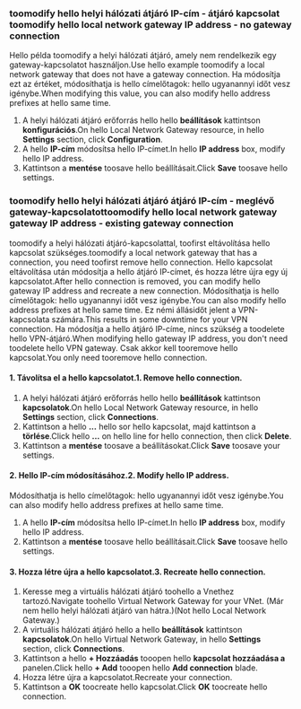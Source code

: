 ### <span data-ttu-id="50dc0-101"><a name="gwipnoconnection"></a>toomodify hello helyi hálózati átjáró IP-cím - átjáró kapcsolat</span><span class="sxs-lookup"><span data-stu-id="50dc0-101"><a name="gwipnoconnection"></a> toomodify hello local network gateway IP address - no gateway connection</span></span>

<span data-ttu-id="50dc0-102">Hello példa toomodify a helyi hálózati átjáró, amely nem rendelkezik egy gateway-kapcsolatot használjon.</span><span class="sxs-lookup"><span data-stu-id="50dc0-102">Use hello example toomodify a local network gateway that does not have a gateway connection.</span></span> <span data-ttu-id="50dc0-103">Ha módosítja ezt az értéket, módosíthatja is hello címelőtagok: hello ugyanannyi időt vesz igénybe.</span><span class="sxs-lookup"><span data-stu-id="50dc0-103">When modifying this value, you can also modify hello address prefixes at hello same time.</span></span>

1. <span data-ttu-id="50dc0-104">A helyi hálózati átjáró erőforrás hello hello **beállítások** kattintson **konfigurációs**.</span><span class="sxs-lookup"><span data-stu-id="50dc0-104">On hello Local Network Gateway resource, in hello **Settings** section, click **Configuration**.</span></span>
2. <span data-ttu-id="50dc0-105">A hello **IP-cím** módosítsa hello IP-címet.</span><span class="sxs-lookup"><span data-stu-id="50dc0-105">In hello **IP address** box, modify hello IP address.</span></span>
3. <span data-ttu-id="50dc0-106">Kattintson a **mentése** toosave hello beállításait.</span><span class="sxs-lookup"><span data-stu-id="50dc0-106">Click **Save** toosave hello settings.</span></span>

### <span data-ttu-id="50dc0-107"><a name="gwipwithconnection"></a>toomodify hello helyi hálózati átjáró átjáró IP-cím - meglévő gateway-kapcsolatot</span><span class="sxs-lookup"><span data-stu-id="50dc0-107"><a name="gwipwithconnection"></a>toomodify hello local network gateway gateway IP address - existing gateway connection</span></span>

<span data-ttu-id="50dc0-108">toomodify a helyi hálózati átjáró-kapcsolattal, toofirst eltávolítása hello kapcsolat szükséges.</span><span class="sxs-lookup"><span data-stu-id="50dc0-108">toomodify a local network gateway that has a connection, you need toofirst remove hello connection.</span></span> <span data-ttu-id="50dc0-109">Hello kapcsolat eltávolítása után módosítja a hello átjáró IP-címet, és hozza létre újra egy új kapcsolatot.</span><span class="sxs-lookup"><span data-stu-id="50dc0-109">After hello connection is removed, you can modify hello gateway IP address and recreate a new connection.</span></span> <span data-ttu-id="50dc0-110">Módosíthatja is hello címelőtagok: hello ugyanannyi időt vesz igénybe.</span><span class="sxs-lookup"><span data-stu-id="50dc0-110">You can also modify hello address prefixes at hello same time.</span></span> <span data-ttu-id="50dc0-111">Ez némi állásidőt jelent a VPN-kapcsolata számára.</span><span class="sxs-lookup"><span data-stu-id="50dc0-111">This results in some downtime for your VPN connection.</span></span> <span data-ttu-id="50dc0-112">Ha módosítja a hello átjáró IP-címe, nincs szükség a toodelete hello VPN-átjáró.</span><span class="sxs-lookup"><span data-stu-id="50dc0-112">When modifying hello gateway IP address, you don't need toodelete hello VPN gateway.</span></span> <span data-ttu-id="50dc0-113">Csak akkor kell tooremove hello kapcsolat.</span><span class="sxs-lookup"><span data-stu-id="50dc0-113">You only need tooremove hello connection.</span></span>
 
#### <a name="1-remove-hello-connection"></a><span data-ttu-id="50dc0-114">1. Távolítsa el a hello kapcsolatot.</span><span class="sxs-lookup"><span data-stu-id="50dc0-114">1. Remove hello connection.</span></span>

1. <span data-ttu-id="50dc0-115">A helyi hálózati átjáró erőforrás hello hello **beállítások** kattintson **kapcsolatok**.</span><span class="sxs-lookup"><span data-stu-id="50dc0-115">On hello Local Network Gateway resource, in hello **Settings** section, click **Connections**.</span></span>
2. <span data-ttu-id="50dc0-116">Kattintson a hello **...**  hello sor hello kapcsolat, majd kattintson a **törlése**.</span><span class="sxs-lookup"><span data-stu-id="50dc0-116">Click hello **...** on hello line for hello connection, then click **Delete**.</span></span>
3. <span data-ttu-id="50dc0-117">Kattintson a **mentése** toosave a beállításokat.</span><span class="sxs-lookup"><span data-stu-id="50dc0-117">Click **Save** toosave your settings.</span></span>

#### <a name="2-modify-hello-ip-address"></a><span data-ttu-id="50dc0-118">2. Hello IP-cím módosításához.</span><span class="sxs-lookup"><span data-stu-id="50dc0-118">2. Modify hello IP address.</span></span>

<span data-ttu-id="50dc0-119">Módosíthatja is hello címelőtagok: hello ugyanannyi időt vesz igénybe.</span><span class="sxs-lookup"><span data-stu-id="50dc0-119">You can also modify hello address prefixes at hello same time.</span></span>

1. <span data-ttu-id="50dc0-120">A hello **IP-cím** módosítsa hello IP-címet.</span><span class="sxs-lookup"><span data-stu-id="50dc0-120">In hello **IP address** box, modify hello IP address.</span></span>
2. <span data-ttu-id="50dc0-121">Kattintson a **mentése** toosave hello beállításait.</span><span class="sxs-lookup"><span data-stu-id="50dc0-121">Click **Save** toosave hello settings.</span></span>

#### <a name="3-recreate-hello-connection"></a><span data-ttu-id="50dc0-122">3. Hozza létre újra a hello kapcsolatot.</span><span class="sxs-lookup"><span data-stu-id="50dc0-122">3. Recreate hello connection.</span></span>

1. <span data-ttu-id="50dc0-123">Keresse meg a virtuális hálózati átjáró toohello a Vnethez tartozó.</span><span class="sxs-lookup"><span data-stu-id="50dc0-123">Navigate toohello Virtual Network Gateway for your VNet.</span></span> <span data-ttu-id="50dc0-124">(Már nem hello helyi hálózati átjáró van hátra.)</span><span class="sxs-lookup"><span data-stu-id="50dc0-124">(Not hello Local Network Gateway.)</span></span>
2. <span data-ttu-id="50dc0-125">A virtuális hálózati átjáró hello a hello **beállítások** kattintson **kapcsolatok**.</span><span class="sxs-lookup"><span data-stu-id="50dc0-125">On hello Virtual Network Gateway, in hello **Settings** section, click **Connections**.</span></span>
3. <span data-ttu-id="50dc0-126">Kattintson a hello **+ Hozzáadás** tooopen hello **kapcsolat hozzáadása a** panelen.</span><span class="sxs-lookup"><span data-stu-id="50dc0-126">Click hello **+ Add** tooopen hello **Add connection** blade.</span></span>
4. <span data-ttu-id="50dc0-127">Hozza létre újra a kapcsolatot.</span><span class="sxs-lookup"><span data-stu-id="50dc0-127">Recreate your connection.</span></span>
5. <span data-ttu-id="50dc0-128">Kattintson a **OK** toocreate hello kapcsolat.</span><span class="sxs-lookup"><span data-stu-id="50dc0-128">Click **OK** toocreate hello connection.</span></span>
